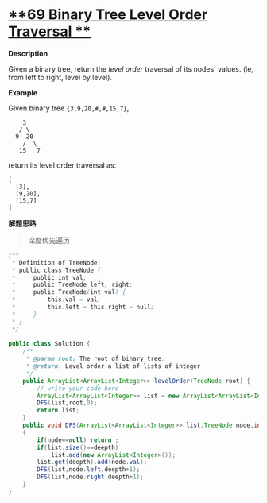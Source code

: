# [**69 Binary Tree Level Order Traversal **](http://www.lintcode.com/en/problem/binary-tree-level-order-traversal/)

**Description**

Given a binary tree, return the *level order* traversal of its nodes' values. (ie, from left to right, level by level).

**Example**

Given binary tree `{3,9,20,#,#,15,7}`,

```
    3
   / \
  9  20
    /  \
   15   7
```

return its level order traversal as:

```
[
  [3],
  [9,20],
  [15,7]
]
```

**解题思路**

> 深度优先遍历

```java
/**
 * Definition of TreeNode:
 * public class TreeNode {
 *     public int val;
 *     public TreeNode left, right;
 *     public TreeNode(int val) {
 *         this.val = val;
 *         this.left = this.right = null;
 *     }
 * }
 */ 
 
public class Solution {
    /**
     * @param root: The root of binary tree.
     * @return: Level order a list of lists of integer
     */
    public ArrayList<ArrayList<Integer>> levelOrder(TreeNode root) {
        // write your code here
        ArrayList<ArrayList<Integer>> list = new ArrayList<ArrayList<Integer>>();
        DFS(list,root,0);
        return list;
    }
    public void DFS(ArrayList<ArrayList<Integer>> list,TreeNode node,int deepth)
    {
        if(node==null) return ;
        if(list.size()==deepth)
            list.add(new ArrayList<Integer>());
        list.get(deepth).add(node.val);
        DFS(list,node.left,deepth+1);
        DFS(list,node.right,deepth+1);
    }
}
```


